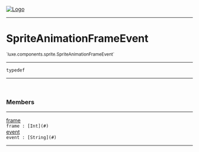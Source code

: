 
[![Logo](../../../../images/logo.png)](../../../../api/index.html)

---



<h1>SpriteAnimationFrameEvent</h1>
<small>`luxe.components.sprite.SpriteAnimationFrameEvent`</small>



---

`typedef`

---

&nbsp;
&nbsp;



<h3>Members</h3> <hr/><span class="member apipage">
                <a name="frame"><a class="lift" href="#frame">frame</a></a><div class="clear"></div><code class="signature apipage">frame : [Int](#)</code><br/></span>
            <span class="small_desc_flat"></span><span class="member apipage">
                <a name="event"><a class="lift" href="#event">event</a></a><div class="clear"></div><code class="signature apipage">event : [String](#)</code><br/></span>
            <span class="small_desc_flat"></span>







---

&nbsp;
&nbsp;
&nbsp;
&nbsp;